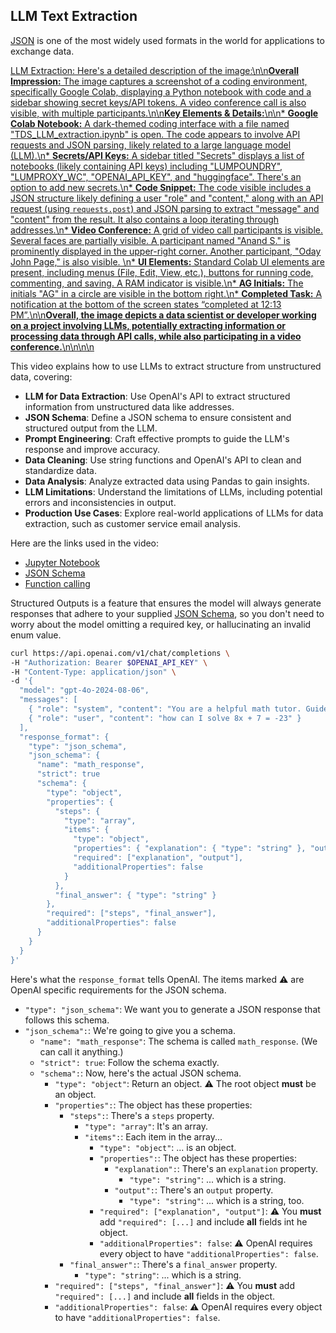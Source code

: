 ## LLM Text Extraction

[JSON](json.md) is one of the most widely used formats in the world for applications to exchange data.

[LLM Extraction: Here\'s a detailed description of the image:\n\n**Overall Impression:** The image captures a screenshot of a coding environment, specifically Google Colab, displaying a Python notebook with code and a sidebar showing secret keys/API tokens. A video conference call is also visible, with multiple participants.\n\n**Key Elements & Details:**\n\n* **Google Colab Notebook:** A dark-themed coding interface with a file named "TDS_LLM_extraction.ipynb" is open. The code appears to involve API requests and JSON parsing, likely related to a large language model (LLM).\n* **Secrets/API Keys:** A sidebar titled "Secrets" displays a list of notebooks (likely containing API keys) including "LUMPOUNDRY", "LUMPROXY_WC", "OPENAI_API_KEY", and "huggingface". There\'s an option to add new secrets.\n* **Code Snippet:** The code visible includes a JSON structure likely defining a user "role" and "content," along with an API request (using `requests.post`) and JSON parsing to extract "message" and "content" from the result. It also contains a loop iterating through addresses.\n* **Video Conference:** A grid of video call participants is visible. Several faces are partially visible. A participant named "Anand S." is prominently displayed in the upper-right corner. Another participant, "Oday John Page," is also visible. \n* **UI Elements:** Standard Colab UI elements are present, including menus (File, Edit, View, etc.), buttons for running code, commenting, and saving. A RAM indicator is visible.\n* **AG Initials:** The initials "AG" in a circle are visible in the bottom right.\n* **Completed Task:** A notification at the bottom of the screen states “completed at 12:13 PM”.\n\n**Overall, the image depicts a data scientist or developer working on a project involving LLMs, potentially extracting information or processing data through API calls, while also participating in a video conference.**\n\n\n\n](https://youtu.be_72514uGffPE)

This video explains how to use LLMs to extract structure from unstructured data, covering:

- **LLM for Data Extraction**: Use OpenAI's API to extract structured information from unstructured data like addresses.
- **JSON Schema**: Define a JSON schema to ensure consistent and structured output from the LLM.
- **Prompt Engineering**: Craft effective prompts to guide the LLM's response and improve accuracy.
- **Data Cleaning**: Use string functions and OpenAI's API to clean and standardize data.
- **Data Analysis**: Analyze extracted data using Pandas to gain insights.
- **LLM Limitations**: Understand the limitations of LLMs, including potential errors and inconsistencies in output.
- **Production Use Cases**: Explore real-world applications of LLMs for data extraction, such as customer service email analysis.

Here are the links used in the video:

- [Jupyter Notebook](https://colab.research.google.com/drive/1Z8mG-RPTSYY4qwkoNdzRTc4StbnwOXeE)
- [JSON Schema](https://json-schema.org/)
- [Function calling](https://platform.openai.com/docs/guides/function-calling)

Structured Outputs is a feature that ensures the model will always generate responses that adhere to your supplied
[JSON Schema](https://json-schema.org/overview/what-is-jsonschema), so you don't need to worry about the model omitting a required key,
or hallucinating an invalid enum value.

```bash
curl https://api.openai.com/v1/chat/completions \
-H "Authorization: Bearer $OPENAI_API_KEY" \
-H "Content-Type: application/json" \
-d '{
  "model": "gpt-4o-2024-08-06",
  "messages": [
    { "role": "system", "content": "You are a helpful math tutor. Guide the user through the solution step by step." },
    { "role": "user", "content": "how can I solve 8x + 7 = -23" }
  ],
  "response_format": {
    "type": "json_schema",
    "json_schema": {
      "name": "math_response",
      "strict": true
      "schema": {
        "type": "object",
        "properties": {
          "steps": {
            "type": "array",
            "items": {
              "type": "object",
              "properties": { "explanation": { "type": "string" }, "output": { "type": "string" } },
              "required": ["explanation", "output"],
              "additionalProperties": false
            }
          },
          "final_answer": { "type": "string" }
        },
        "required": ["steps", "final_answer"],
        "additionalProperties": false
      }
    }
  }
}'
```

Here's what the `response_format` tells OpenAI. The items marked ⚠️ are OpenAI specific requirements for the JSON schema.

- `"type": "json_schema"`: We want you to generate a JSON response that follows this schema.
- `"json_schema":`: We're going to give you a schema.
  - `"name": "math_response"`: The schema is called `math_response`. (We can call it anything.)
  - `"strict": true`: Follow the schema exactly.
  - `"schema":`: Now, here's the actual JSON schema.
    - `"type": "object"`: Return an object. ⚠️ The root object **must** be an object.
    - `"properties":`: The object has these properties:
      - `"steps":`: There's a `steps` property.
        - `"type": "array"`: It's an array.
        - `"items":`: Each item in the array...
          - `"type": "object"`: ... is an object.
          - `"properties":`: The object has these properties:
            - `"explanation":`: There's an `explanation` property.
              - `"type": "string"`: ... which is a string.
            - `"output":`: There's an `output` property.
              - `"type": "string"`: ... which is a string, too.
          - `"required": ["explanation", "output"]`: ⚠️ You **must** add `"required": [...]` and include **all** fields int he object.
          - `"additionalProperties": false`: ⚠️ OpenAI requires every object to have `"additionalProperties": false`.
      - `"final_answer":`: There's a `final_answer` property.
        - `"type": "string"`: ... which is a string.
    - `"required": ["steps", "final_answer"]`: ⚠️ You **must** add `"required": [...]` and include **all** fields in the object.
    - `"additionalProperties": false`: ⚠️ OpenAI requires every object to have `"additionalProperties": false`.
